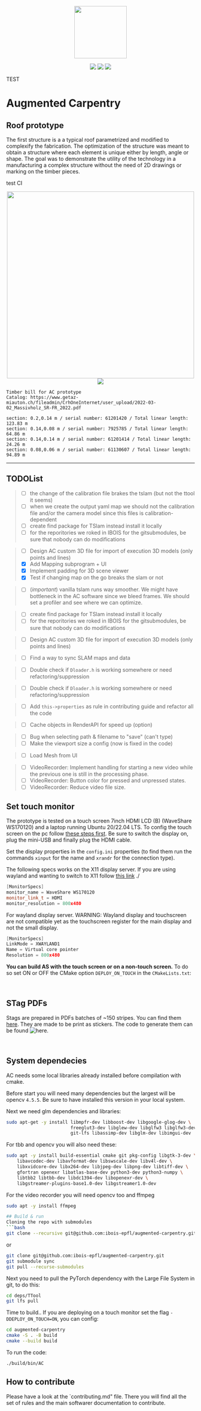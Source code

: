 
<p align="center">
    <img src="./logo.png" width="140">
</p>
<p align="center">
    <img src="https://github.com/ibois-epfl/augmented-carpentry/actions/workflows/docker-cmake-build.yml/badge.svg">
    <img src="https://github.com/ibois-epfl/augmented-carpentry/actions/workflows/gh-build.yml/badge.svg">
    <img src="https://badges.frapsoft.com/os/v2/open-source.svg?v=103" href="https://github.com/ellerbrock/open-source-badges/">
</p>

TEST

# Augmented Carpentry

## Roof prototype
The first structure is a a typical roof parametrized and modified to complexify the fabrication. The optimization of the structure was meant to obtain a structure where each element is unique either by length, angle or shape. The goal was to demonstrate the utility of the technology in a manufacturing a complex structure without the need of 2D drawings or marking on the timber pieces.

test CI

<p align="center">
    <img src="mockups/proto_x.png" width="500">
    <img src="mockups/gh_snap.png">
</p>

```
Timber bill for AC prototype
Catalog: https://www.getaz-miauton.ch/fileadmin/CrhOneInternet/user_upload/2022-03-02_Massivholz_SR-FR_2022.pdf

section: 0.2,0.14 m / serial number: 61201420 / Total linear length: 123.83 m
section: 0.14,0.08 m / serial number: 7925785 / Total linear length: 64.86 m
section: 0.14,0.14 m / serial number: 61201414 / Total linear length: 24.26 m
section: 0.08,0.06 m / serial number: 61130607 / Total linear length: 94.89 m
```



---


## TODOList
> - [ ] the change of the calibration file brakes the tslam (but not the ttool it seems)
> - [ ] when we create the output yaml map we should not the calibration file and/or the camera model since this files is calibration-dependent
> - [ ] create find package for TSlam instead install it locally
> - [ ] for the reporitories we roked in IBOIS for the gitsubmodules, be sure that nobody can do modifications

> - [ ] Design AC custom 3D file for import of execution 3D models (only points and lines)
> - [x] Add Mapping subprogram + UI
> - [x] Implement padding for 3D scene viewer
> - [x] Test if changing map on the go breaks the slam or not

> - [ ] (*important*) vanilla tslam runs way smoother. We might have bottleneck in the AC software since we bleed frames. We should set a profiler and see where we can optimize.

> - [ ] create find package for TSlam instead install it locally
> - [ ] for the reporitories we roked in IBOIS for the gitsubmodules, be sure that nobody can do modifications

> - [ ] Design AC custom 3D file for import of execution 3D models (only points and lines)

[//]: # (> - [x] Add Mapping subprogram + UI)
[//]: # (> - [x] Implement padding for 3D scene viewer)
[//]: # (> - [x] Test if changing map on the go breaks the slam or not)

[//]: # (> - [x] Write a sub-program to calibrate the camera and export the correct format in xml)

> - [ ] Find a way to sync SLAM maps and data

[//]: # (> - [x] Make the Camera of the viewport bigger)

[//]: # (> - [x] Add pop up program to calibrate camera)

> - [ ] Double check if `Dloader.h` is working somewhere or need refactoring/suppression

> - [ ] Double check if `Dloader.h` is working somewhere or need refactoring/suppression

> - [ ] Add `this->properties` as rule in contributing guide and refactor all the code

[//]: # (> - [x] Make the Camera of the viewport bigger &#40;Defined in `Renderer.cpp:139`&#41;)

[//]: # (> - [x] Edit the readme for render API how to use it)
[//]: # (> - [x] Refactor the Render part, put everything in one folder and extract/rename render API header.)
[//]: # (> - [x] Add a function DrawCircle&#40;&#41; to the RenderAPI)
[//]: # (> - [x] Add a function DrawCylinder&#40;&#41; to the RenderAPI)
[//]: # (> - [x] Add a function DrawPolyline&#40;&#41; to the RenderAPI)
[//]: # (> - [x] Add a function DrawTriangle&#40;&#41; to the RenderAPI)
[//]: # (> - [x] Add a function DrawText&#40;&#41; to the RenderAPI)
[//]: # (> - [x] Fix the textRender, which is either not shown or overriding the scene)
> - [ ] Cache objects in RenderAPI for speed up (option)

[//]: # (> - [x] We have to check &#40;or at least catch&#41; the error that may occur due to the incompatible camera parameter and SLAM map after camera calibration.)
[//]: # (> - [x] Undistort Camera view)
> - [ ] Bug when selecting path & filename to "save" (can't type)
> - [ ] Make the viewport size a config (now is fixed in the code)

> - [ ] Load Mesh from UI

> - [ ] VideoRecorder: Implement handling for starting a new video while the previous one is still in the processing phase.
> - [ ] VideoRecorder: Button color for pressed and unpressed states.
> - [ ] VideoRecorder: Reduce video file size.

## Set touch monitor

The prototype is tested on a touch screen 7inch HDMI LCD (B) (WaveShare WS170120) and a laptop running Ubuntu 20/22.04 LTS. To config the touch screen on the pc follow [these steps first](https://www.waveshare.com/wiki/7inch_HDMI_LCD). Be sure to switch the display on, plug the mini-USB and finally plug the HDMI cable.

Set the display properties in the `config.ini` properties (to find them run the commands `xinput`  for the name and `xrandr` for the connection type).

The following specs works on the X11 display server. If you are using wayland and wanting to switch to X11 follow [this link](https://helpdesk.psionline.com/hc/en-gb/articles/13470827149332-How-to-perform-the-switch-from-the-Wayland-display-server-to-Xorg-X11-on-Linux-Ubuntu-22-04-LTS)
./
```c++
[MonitorSpecs]
monitor_name = WaveShare WS170120
monitor_link_t = HDMI
monitor_resolution = 800x480
```
For wayland display server. WARNING: Wayland display and touchscreen are not compatible yet as the touchscreen register for the main display and not the small display.
```c++
[MonitorSpecs]
LinkMode = XWAYLAND1
Name = Virtual core pointer
Resolution = 800x480
```
**You can build AS with the touch screen or on a non-touch screen.** To do so set ON or OFF the CMake option `DEPLOY_ON_TOUCH` in the `CMakeLists.txt`:

<br />

## STag PDFs
Stags are prepared in PDFs batches of ~150 stripes. You can find them [here](https://drive.google.com/drive/folders/1jic85gclymiV9014zc3tuUgIBq8lTyZr?usp=sharing).
They are made to be print as stickers. The code to generate them can be found ![here](https://github.com/ibois-epfl/TSlam/tree/main/stag_util).


<br />


## System dependecies
AC needs some local libraries already installed before compilation with cmake. 

Before start you will need many dependencies but the largest will be opencv `4.5.5`. Be sure to have installed this version in your local system.

Next we need glm dependencies and libraries:
```bash
sudo apt-get -y install libmpfr-dev libboost-dev libgoogle-glog-dev \
                        freeglut3-dev libglew-dev libglfw3 libglfw3-dev \
                        git-lfs libassimp-dev libglm-dev libimgui-dev
```

For tbb and opencv you will also need these:
```bash
sudo apt -y install build-essential cmake git pkg-config libgtk-3-dev \
    libavcodec-dev libavformat-dev libswscale-dev libv4l-dev \
    libxvidcore-dev libx264-dev libjpeg-dev libpng-dev libtiff-dev \
    gfortran openexr libatlas-base-dev python3-dev python3-numpy \
    libtbb2 libtbb-dev libdc1394-dev libopenexr-dev \
    libgstreamer-plugins-base1.0-dev libgstreamer1.0-dev 
```
For the video recorder you will need opencv too and ffmpeg
```bash
sudo apt -y install ffmpeg
```

```bash
## Build & run
Cloning the repo with submodules
```bash
git clone --recursive git@github.com:ibois-epfl/augmented-carpentry.git
```
or
```bash
git clone git@github.com:ibois-epfl/augmented-carpentry.git
git submodule sync
git pull --recurse-submodules
```

Next you need to pull the PyTorch dependency with the Large File System in git, to do this:
```bash
cd deps/TTool
git lfs pull
```

Time to build.. If you are deploying on a touch monitor set the flag `-DDEPLOY_ON_TOUCH=ON`, you can config:

```bash
cd augmented-carpentry
cmake -S . -B build
cmake --build build
```

To run the code:
```bash
./build/bin/AC
```

## How to contribute
Please have a look at the `contributing.md" file. There you will find all the set of rules and the main softwarer documentation to contribute.

